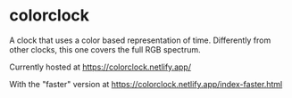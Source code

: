 # colorclock
A clock that uses a color based representation of time. Differently from other clocks, this one covers the full RGB spectrum.

Currently hosted at
https://colorclock.netlify.app/

With the "faster" version at
https://colorclock.netlify.app/index-faster.html

